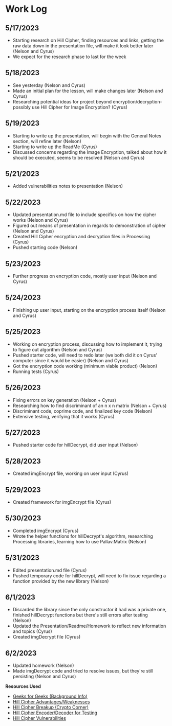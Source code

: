 # Work Log

## 5/17/2023
 - Starting research on Hill Cipher, finding resources and links, getting the raw data down in the presentation file, will make it look better later (Nelson and Cyrus)
 - We expect for the research phase to last for the week

## 5/18/2023
 - See yesterday (Nelson and Cyrus)
 - Made an initial plan for the lesson, will make changes later (Nelson and Cyrus)
 - Researching potential ideas for project beyond encryption/decryption- possibly use Hill Cipher for Image Encryption? (Cyrus)

## 5/19/2023
 - Starting to write up the presentation, will begin with the General Notes section, will refine later (Nelson)
 - Starting to write up the ReadMe (Cyrus)
 - Discussed concerns regarding the Image Encryption, talked about how it should be executed, seems to be resolved (Nelson and Cyrus)

## 5/21/2023
 - Added vulnerabilities notes to presentation (Nelson)

## 5/22/2023
 - Updated presentation.md file to include specifics on how the cipher works (Nelson and Cyrus)
 - Figured out means of presentation in regards to demonstration of cipher (Nelson and Cyrus)
 - Created Hill Cipher encryption and decryption files in Processing (Cyrus)
 - Pushed starting code (Nelson)

## 5/23/2023
- Further progress on encryption code, mostly user input (Nelson and Cyrus)

## 5/24/2023
 - Finishing up user input, starting on the encryption process itself (Nelson and Cyrus)

## 5/25/2023
 - Working on encryption process, discussing how to implement it, trying to figure out algorithm (Nelson and Cyrus)
 - Pushed starter code, will need to redo later (we both did it on Cyrus' computer since it would be easier) (Nelson and Cyrus)
 - Got the encryption code working (minimum viable product) (Nelson)
 - Running tests (Cyrus)

## 5/26/2023
 - Fixing errors on key generation (Nelson + Cyrus)
 - Researching how to find discriminant of an n x n matrix (Nelson + Cyrus)
 - Discriminant code, coprime code, and finalized key code (Nelson)
 - Extensive testing, verifying that it works (Cyrus)

## 5/27/2023
 - Pushed starter code for hillDecrypt, did user input (Nelson)

## 5/28/2023
 - Created imgEncrypt file, working on user input (Cyrus)

## 5/29/2023
 - Created framework for imgEncrypt file (Cyrus)

## 5/30/2023
 - Completed imgEncrypt (Cyrus)
 - Wrote the helper functions for hillDecrypt's algorithm, researching Processing libraries, learning how to use Pallav.Matrix (Nelson)

## 5/31/2023
 - Edited presentation.md file (Cyrus)
 - Pushed temporary code for hillDecrypt, will need to fix issue regarding a function provided by the new library (Nelson)

## 6/1/2023
 - Discarded the library since the only constructor it had was a private one, finished hillDecrypt functions but there's still errors after testing (Nelson)
 - Updated the Presentation/Readme/Homework to reflect new information and topics (Cyrus)
 - Created imgDecrypt file (Cyrus)

## 6/2/2023
 - Updated homework (Nelson)
 - Made imgDecrypt code and tried to resolve issues, but they're still persisting (Nelson and Cyrus)

**Resources Used**  
- [Geeks for Geeks (Background Info)](https://www.geeksforgeeks.org/hill-cipher/)
- [Hill Cipher Advantages/Weaknesses](https://intellipaat.com/blog/what-is-hill-cipher/?US)
- [Hill Cipher Breakup (Crypto Corner)](https://crypto.interactive-maths.com/hill-cipher.html) 
- [Hill Cipher Encoder/Decoder for Testing](https://www.dcode.fr/hill-cipher)
- [Hill Cipher Vulnerabilities](https://www.businessprocessincubator.com/content/what-is-hill-cipher/#:~:text=As%20mentioned%20earlier%2C%20Hill%20Cipher%20has%20a%20proven,follows%20only%20the%20standard%20algebraic%20algorithms%20for%20solutions.)
